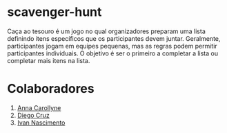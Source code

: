 # scavenger-hunt

Caça ao tesouro é um jogo no qual organizadores preparam uma lista definindo itens específicos que os participantes devem juntar. Geralmente, participantes jogam em equipes pequenas, mas as regras podem permitir participantes individuais. O objetivo é ser o primeiro a completar a lista ou completar mais itens na lista.

# Colaboradores

1. [Anna Carollyne](https://github.com/2carol)
2. [Diego Cruz](https://github.com/DiegoCruzz)
3. [Ivan Nascimento](https://github.com/IvanNascimento)
